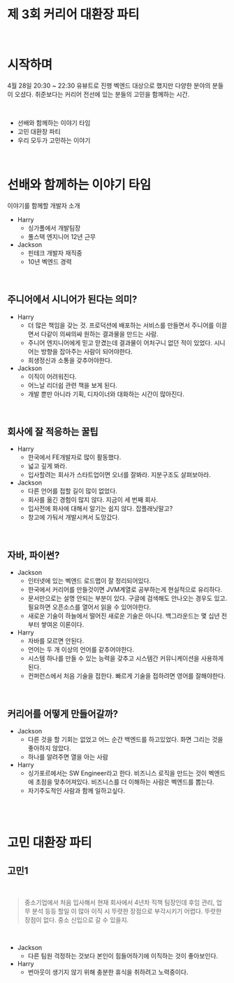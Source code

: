 # 제 3회 커리어 대환장 파티

<br />

# 시작하며

4월 28일 20:30 ~ 22:30 유뷰트로 진행  벡엔드 대상으로 했지만 다양한 분야의 분들이 오셨다. 취준보다는 커리어 전선에 있는 분들의 고민을 함께하는 시간.

<br />

- 선배와 함께하는 이야기 타임
- 고민 대환장 파티
- 우리 모두가 고민하는 이야기

<br />

# 선배와 함께하는 이야기 타임

이야기를 함께할 개발자 소개
- Harry
    - 싱가폴에서 개발팀장
    - 풀스택 엔지니어 12년 근무
- Jackson
    - 핀테크 개발자 재직중
    - 10년 벡엔드 경력

<br />

## 주니어에서 시니어가 된다는 의미?

- Harry
    - 더 많은 책임을 갖는 것. 프로덕션에 배포하는 서비스를 만들면서 주니어를 이끌면서 다같이 의쌰의쌰 원하는 결과물을 만드는 사람.
    - 주니어 엔지니어에게 믿고 맏겼는데 결과물이 어처구니 없던 적이 있었다. 시니어는 방향을 잡아주는 사람이 되어야한다.
    - 희생정신과 소통을 갖추어야한다.
- Jackson
    - 이직이 어려워진다. 
    - 어느날 리더쉽 관련 책을 보게 된다.
    - 개발 뿐만 아니라 기획, 디자이너와 대화하는 시간이 많아진다.

<br />

## 회사에 잘 적응하는 꿀팁

- Harry
    - 한국에서 FE개발자로 많이 활동했다.
    - 넓고 깊게 봐라.
    - 입사할려는 회사가 스타트업이면 오너를 잘봐라. 지분구조도 살펴보아라.
- Jackson
    - 다른 언어를 접할 길이 많이 없었다.
    - 회사를 옮긴 경험이 많지 않다. 지금이 세 번째 회사.
    - 입사전에 화사에 대해서 알기는 쉽지 않다. 잡플래닛말고?
    - 창고에 가둬서 개발시켜서 도망갔다.

<br />

## 자바, 파이썬?

- Jackson
    - 인터넷에 있는 벡엔드 로드맵이 잘 정리되어있다.
    - 한국에서 커리어를 만들것이면 JVM계열로 공부하는게 현실적으로 유리하다.
    - 문서만으로는 설명 안되는 부분이 있다. 구글에 검색해도 안나오는 경우도 있고. 필요하면 오픈소스를 열어서 읽을 수 있어야한다. 
    - 새로운 기술이 하늘에서 떨어진 새로운 기술은 아니다. 백그라운드는 몇 십년 전부터 쌓여온 이론이다.
- Harry
    - 자바를 모르면 안된다.
    - 언어는 두 개 이상의 언어를 같추어야한다.
    - 시스템 하나를 만들 수 있는 능력을 갖추고 시스템간 커뮤니케이션을 사용하게된다.
    - 컨퍼런스에서 처음 기술을 접한다. 빠르게 기술을 접하려면 영어를 잘해야한다.

<br />

## 커리어를 어떻게 만들어갈까?
- Jackson
    - 다른 것을 할 기회는 없었고 어느 순간 백엔드를 하고있었다. 화면 그리는 것을 좋아하지 않았다.
    - 하나를 알려주면 열을 아는 사람
- Harry
    - 싱가포르에서는 SW Engineer라고 한다. 비즈니스 로직을 만드는 것이 벡엔드에 초점을 맞추어져있다. 비즈니스를 더 이해하는 사람은 벡엔드를 뽑는다.
    - 자기주도적인 사람과 함께 일하고싶다.

<br />
<br />

# 고민 대환장 파티

## 고민1

<br />

> 중소기업에서 처음 입사해서 현재 회사에서 4년차 직책 팀장인데 후임 관리, 업무 분석 등등 할일 이 많아 이직 시 뚜렷한 장점으로 부각시키기 어렵다. 뚜렷한 장점이 없다. 중소 신입으로 갈 수 있을지.

<br />

- Jackson
    - 다른 팀원 걱정하는 것보다 본인이 힘들어하기에 이직하는 것이 좋아보인다.
- Harry
    - 번아웃이 생기지 않기 위해 충분한 휴식을 취하려고 노력중이다.





